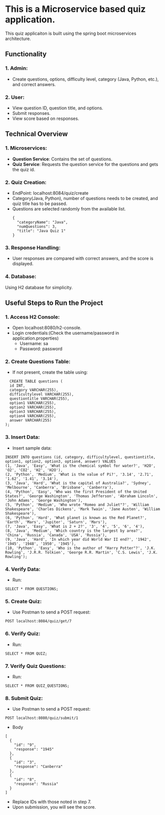 # This is a Microservice based quiz application.
This quiz applicaiton is built using the spring boot microservices architecture.  

## Functionality
### 1. Admin:
* Create questions, options, difficulty level, category (Java, Python, etc.), and correct answers.
### 2. User:
* View question ID, question title, and options.  
* Submit responses.  
* View score based on responses.  

## Technical Overview  
### 1. Microservices:  
- **Question Service**: Contains the set of questions.
- **Quiz Service**: Requests the question service for the questions and gets the quiz id.
### 2. Quiz Creation:
- EndPoint: localhost:8084/quiz/create
- Category(Java, Python), number of questions needs to be created, and quiz title has to be passed.
- Questions are selected randomly from the available list.
  ```
  {
    "categoryName": "Java",
    "numQuestions": 3,
    "title": "Java Quiz 1"
  }
  ```
### 3. Response Handling:
- User responses are compared with correct answers, and the score is displayed.
### 4. Database:
Using H2 database for simplicity.

## Useful Steps to Run the Project
### 1. Access H2 Console:
- Open localhost:8080/h2-console.
- Login credentials:(Check the username/password in application.properties)
  - Username: sa
  - Password: password
### 2. Create Questions Table:
- If not present, create the table using:
```
  CREATE TABLE questions (
  id INT,
  category VARCHAR(255),
  difficultylevel VARCHAR(255),
  questiontitle VARCHAR(255),
  option1 VARCHAR(255),
  option2 VARCHAR(255),
  option3 VARCHAR(255),
  option4 VARCHAR(255),
  answer VARCHAR(255)
);
```
### 3. Insert Data:
- Insert sample data:
```
INSERT INTO questions (id, category, difficultylevel, questiontitle, option1, option2, option3, option4, answer) VALUES
(1, 'Java', 'Easy', 'What is the chemical symbol for water?', 'H2O', 'O2', 'CO2', 'H2', 'H2O'),
(2, 'Python', 'Medium', 'What is the value of Pi?', '3.14', '2.71', '1.62', '1.41', '3.14'),
(3, 'Java', 'Hard', 'What is the capital of Australia?', 'Sydney', 'Melbourne', 'Canberra', 'Brisbane', 'Canberra'),
(4, 'Python', 'Easy', 'Who was the first President of the United States?', 'George Washington', 'Thomas Jefferson', 'Abraham Lincoln', 'John Adams', 'George Washington'),
(5, 'Python', 'Medium', 'Who wrote "Romeo and Juliet"?', 'William Shakespeare', 'Charles Dickens', 'Mark Twain', 'Jane Austen', 'William Shakespeare'),
(6, 'Python', 'Hard', 'What planet is known as the Red Planet?', 'Earth', 'Mars', 'Jupiter', 'Saturn', 'Mars'),
(7, 'Java', 'Easy', 'What is 2 + 2?', '3', '4', '5', '6', '4'),
(8, 'Java', 'Medium', 'Which country is the largest by area?', 'China', 'Russia', 'Canada', 'USA', 'Russia'),
(9, 'Java', 'Hard', 'In which year did World War II end?', '1942', '1945', '1948', '1950', '1945'),
(10, 'Python', 'Easy', 'Who is the author of "Harry Potter"?', 'J.K. Rowling', 'J.R.R. Tolkien', 'George R.R. Martin', 'C.S. Lewis', 'J.K. Rowling');
```
### 4. Verify Data:
- Run:
```
SELECT * FROM QUESTIONS;
```

### 5. Create Quiz:
- Use Postman to send a POST request:
```
POST localhost:8084/quiz/get/7
```

### 6. Verify Quiz:
- Run:
```
SELECT * FROM QUIZ;
```

### 7. Verify Quiz Questions:
- Run:
```
SELECT * FROM QUIZ_QUESTIONS;
```

### 8. Submit Quiz:
- Use Postman to send a POST request:
```
POST localhost:8080/quiz/submit/1
```
- Body
```
[
  {
    "id": "9",
    "response": "1945"
  },
  {
    "id": "3",
    "response": "Canberra"
  },
  {
    "id": "8",
    "response": "Russia"
  }
]
```
- Replace IDs with those noted in step 7.
- Upon submission, you will see the score.
